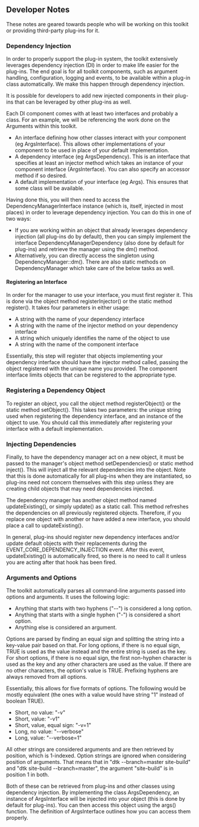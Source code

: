 ## Developer Notes

These notes are geared towards people who will be working on this toolkit or
providing third-party plug-ins for it.

### Dependency Injection

In order to properly support the plug-in system, the toolkit extensively 
leverages dependency injection (DI) in order to make life easier for the plug-ins.
The end goal is for all toolkit components, such as argument handling,
configuration, logging and events, to be available within a plug-in class
automatically. We make this happen through dependency injection. 

It is possible for developers to add new injected components in their
plug-ins that can be leveraged by other plug-ins as well.

Each DI component comes with at least two interfaces and probably a class. For 
an example, we will be referencing the work done on the Arguments within this 
toolkit.

- An interface defining how other classes interact with your component (eg
  ArgsInterface). This allows other implementations of your component to be 
  used in place of your default implementation.
- A dependency interface (eg ArgsDependency). This is an interface that 
  specifies at least an injector method which takes an instance of your 
  component interface (ArgsInterface). You can also specify an accessor method
  if so desired.
- A default implementation of your interface (eg Args). This ensures that 
  some class will be available.

Having done this, you will then need to access the DependencyManagerInterface
instance (which is, itself, injected in most places) in order to leverage
dependency injection. You can do this in one of two ways:

- If you are working within an object that already leverages dependency
  injection (all plug-ins do by default), then you can simply implement the
  interface DependencyManagerDependency (also done by default for plug-ins) 
  and retrieve the manager using the dm() method.
- Alternatively, you can directly access the singleton using 
  DependencyManager::dm(). There are also static methods on DependencyManager
  which take care of the below tasks as well.

#### Registering an Interface

In order for the manager to use your interface, you must first register it. This
is done via the object method registerInjector() or the static method register().
It takes four parameters in either usage:

- A string with the name of your dependency interface
- A string with the name of the injector method on your dependency interface
- A string which uniquely identifies the name of the object to use
- A string with the name of the component interface

Essentially, this step will register that objects implementing your dependency
interface should have the injector method called, passing the object registered
with the unique name you provided. The component interface limits objects that
can be registered to the appropriate type.

### Registering a Dependency Object

To register an object, you call the object method registerObject() or the static
method setObject(). This takes two parameters: the unique string used when
registering the dependency interface, and an instance of the object to use. You
should call this immediately after registering your interface with a default
implementation.

### Injecting Dependencies

Finally, to have the dependency manager act on a new object, it must be 
passed to the manager's object method setDependencies() or static method 
inject(). This will inject all the relevant dependencies into the object. Note
that this is done automatically for all plug-ins when they are instantiated,
so plug-ins need not concern themselves with this step unless they are creating
child objects that may need dependencies injected.

The dependency manager has another object method named updateExisting(), or 
simply update() as a static call. This method refreshes the dependencies on
all previously registered objects. Therefore, if you replace one object with
another or have added a new interface, you should place a call to 
updateExisting().

In general, plug-ins should register new dependency interfaces and/or update
default objects with their replacements during the 
EVENT_CORE_DEPENDENCY_INJECTION event. After this event, updateExisting() is
automatically fired, so there is no need to call it unless you are acting
after that hook has been fired.

### Arguments and Options

The toolkit automatically parses all command-line arguments passed into options
and arguments. It uses the following logic:

- Anything that starts with two hyphens ("--") is considered a long option.
- Anything that starts with a single hyphen ("-") is considered a short option.
- Anything else is considered an argument.

Options are parsed by finding an equal sign and splitting the string into a 
key-value pair based on that. For long options, if there is no equal sign, TRUE 
is used as the value instead and the entire string is used as the key. For
short options, if there is no equal sign, the first non-hyphen character is
used as the key and any other characters are used as the value. If there are 
no other characters, the option's value is TRUE. Prefixing hyphens are always
removed from all options.

Essentially, this allows for five formats of options. The following would be
mostly equivalent (the ones with a value would have string "1" instead of 
boolean TRUE).

- Short, no value: "-v"
- Short, value: "-v1"
- Short, value, equal sign: "-v=1"
- Long, no value: "--verbose"
- Long, value: "--verbose=1"

All other strings are considered arguments and are then retrieved by position,
which is 1-indexed. Option strings are ignored when considering position of 
arguments. That means that in 
"dtk --branch=master site-build" and "dtk site-build --branch=master",
the argument "site-build" is in position 1 in both.

Both of these can be retrieved from plug-ins and other classes using 
dependency injection. By implementing the class ArgsDependency, an instance
of ArgsInterface will be injected into your object (this is done by default
for plug-ins). You can then access this object using the args() function. The
definition of ArgsInterface outlines how you can access them properly.

